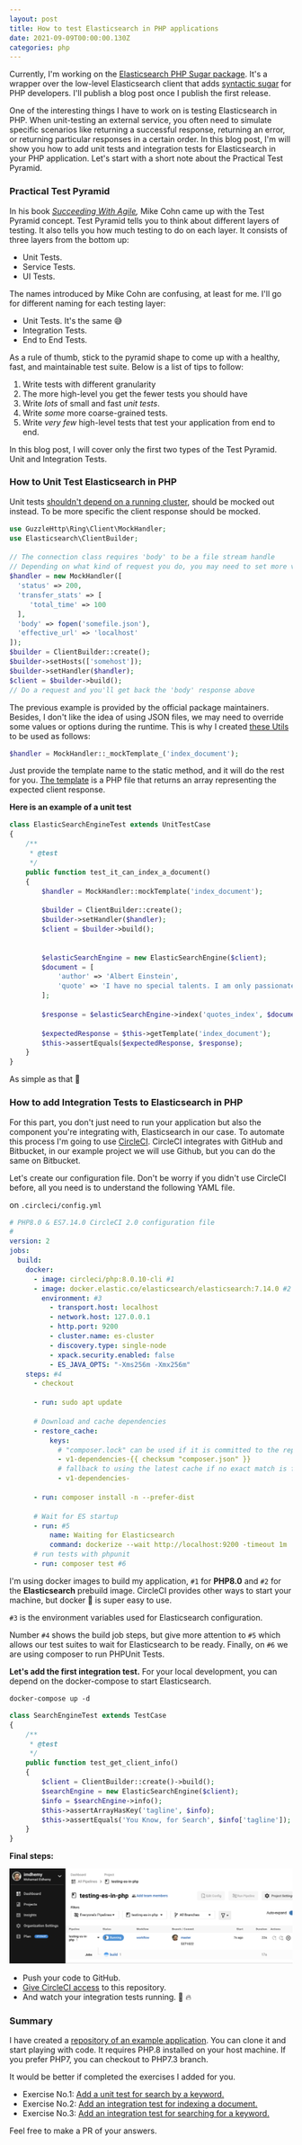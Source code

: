 ```yaml
---
layout: post
title: How to test Elasticsearch in PHP applications
date: 2021-09-09T00:00:00.130Z
categories: php
---
```

Currently, I'm working on the [Elasticsearch PHP Sugar package][1]. It's a wrapper over the low-level Elasticsearch client that adds [syntactic sugar][2] for PHP developers. I'll publish a blog post once I publish the first release.

One of the interesting things I have to work on is testing Elasticsearch in PHP. When unit-testing an external service, you often need to simulate specific scenarios like returning a successful response, returning an error, or returning particular responses in a certain order. In this blog post, I'm will show you how to add unit tests and integration tests for Elasticsearch in your PHP application. Let's start with a short note about the Practical Test Pyramid.

### Practical Test Pyramid

In his book [_Succeeding With Agile_][3]_,_ Mike Cohn came up with the Test Pyramid concept. Test Pyramid tells you to think about different layers of testing. It also tells you how much testing to do on each layer. It consists of three layers from the bottom up:

- Unit Tests.
- Service Tests.
- UI Tests.

The names introduced by Mike Cohn are confusing, at least for me. I'll go for different naming for each testing layer:

- Unit Tests. It's the same 😅
- Integration Tests.
- End to End Tests.

As a rule of thumb, stick to the pyramid shape to come up with a healthy, fast, and maintainable test suite. Below is a list of tips to follow:

1.  Write tests with different granularity
2.  The more high-level you get the fewer tests you should have
3.  Write _lots_ of small and fast _unit tests_.
4.  Write _some_ more coarse-grained tests.
5.  Write _very few_ high-level tests that test your application from end to end.

In this blog post, I will cover only the first two types of the Test Pyramid. Unit and Integration Tests.

### How to Unit Test Elasticsearch in PHP

Unit tests [shouldn't depend on a running cluster][4], should be mocked out instead. To be more specific the client response should be mocked.

```php
use GuzzleHttp\Ring\Client\MockHandler;
use Elasticsearch\ClientBuilder;

// The connection class requires 'body' to be a file stream handle
// Depending on what kind of request you do, you may need to set more values here
$handler = new MockHandler([
  'status' => 200,
  'transfer_stats' => [
     'total_time' => 100
  ],
  'body' => fopen('somefile.json'),
  'effective_url' => 'localhost'
]);
$builder = ClientBuilder::create();
$builder->setHosts(['somehost']);
$builder->setHandler($handler);
$client = $builder->build();
// Do a request and you'll get back the 'body' response above
```

The previous example is provided by the official package maintainers. Besides, I don't like the idea of using JSON files, we may need to override some values or options during the runtime. This is why I created [these Utils][5] to be used as follows:

```php
$handler = MockHandler::_mockTemplate_('index_document');
```

Just provide the template name to the static method, and it will do the rest for you. [The template][6] is a PHP file that returns an array representing the expected client response.

**Here is an example of a unit test**

```php
class ElasticSearchEngineTest extends UnitTestCase
{
    /**
     * @test
     */
    public function test_it_can_index_a_document()
    {
        $handler = MockHandler::mockTemplate('index_document');

        $builder = ClientBuilder::create();
        $builder->setHandler($handler);
        $client = $builder->build();


        $elasticSearchEngine = new ElasticSearchEngine($client);
        $document = [
            'author' => 'Albert Einstein',
            'quote' => 'I have no special talents. I am only passionately curious.',
        ];

        $response = $elasticSearchEngine->index('quotes_index', $document);

        $expectedResponse = $this->getTemplate('index_document');
        $this->assertEquals($expectedResponse, $response);
    }
}
```

As simple as that 🚀

### How to add Integration Tests to Elasticsearch in PHP

For this part, you don't just need to run your application but also the component you're integrating with, Elasticsearch in our case. To automate this process I'm going to use [CircleCI][7]. CircleCI integrates with GitHub and Bitbucket, in our example project we will use Github, but you can do the same on Bitbucket.

Let's create our configuration file. Don't be worry if you didn't use CircleCI before, all you need is to understand the following YAML file.

on `.circleci/config.yml`
```yaml
# PHP8.0 & ES7.14.0 CircleCI 2.0 configuration file
#
version: 2
jobs:
  build:
    docker:
      - image: circleci/php:8.0.10-cli #1
      - image: docker.elastic.co/elasticsearch/elasticsearch:7.14.0 #2
        environment: #3
          - transport.host: localhost
          - network.host: 127.0.0.1
          - http.port: 9200
          - cluster.name: es-cluster
          - discovery.type: single-node
          - xpack.security.enabled: false
          - ES_JAVA_OPTS: "-Xms256m -Xmx256m"
    steps: #4
      - checkout

      - run: sudo apt update

      # Download and cache dependencies
      - restore_cache:
          keys:
            # "composer.lock" can be used if it is committed to the repo
            - v1-dependencies-{{ checksum "composer.json" }}
            # fallback to using the latest cache if no exact match is found
            - v1-dependencies-

      - run: composer install -n --prefer-dist

      # Wait for ES startup
      - run: #5
          name: Waiting for Elasticsearch
          command: dockerize --wait http://localhost:9200 -timeout 1m
      # run tests with phpunit
      - run: composer test #6

```

I'm using docker images to build my application, `#1` for **PHP8.0** and `#2` for the **Elasticsearch** prebuild image. CircleCI provides other ways to start your machine, but docker 🐳 is super easy to use.

`#3` is the environment variables used for Elasticsearch configuration.

Number `#4` shows the build job steps, but give more attention to `#5` which allows our test suites to wait for Elasticsearch to be ready. Finally, on `#6` we are using composer to run PHPUnit Tests.

**Let's add the first integration test.** For your local development, you can depend on the docker-compose to start Elasticsearch.

```
docker-compose up -d
```

```php
class SearchEngineTest extends TestCase
{
    /**
     * @test
     */
    public function test_get_client_info()
    {
        $client = ClientBuilder::create()->build();
        $searchEngine = new ElasticSearchEngine($client);
        $info = $searchEngine->info();
        $this->assertArrayHasKey('tagline', $info);
        $this->assertEquals('You Know, for Search', $info['tagline']);
    }
}

```
**Final steps:**

![CircleCi Dashboard](/assets/img/circle-ci-es-php-app.png)

- Push your code to GitHub. 
- [Give CircleCI access][11] to this repository. 
- And watch your integration tests running. 🚀 🔥

### Summary

I have created a [repository of an example application][12]. You can clone it and start playing with code. It requires PHP.8 installed on your host machine. If you prefer PHP7, you can checkout to PHP7.3 branch.

It would be better if completed the exercises I added for you.

- Exercise No.1: [Add a unit test for search by a keyword.][8]
- Exercise No.2: [Add an integration test for indexing a document.][9]
- Exercise No.3: [Add an integration test for searching for a keyword.][10]

Feel free to make a PR of your answers.

[1]: https://github.com/imdhemy/elasticsearch-php-sugar
[2]: https://en.wikipedia.org/wiki/Syntactic_sugar
[3]: https://www.goodreads.com/book/show/6707987-succeeding-with-agile
[4]: https://github.com/elastic/elasticsearch-php/pull/618#issuecomment-323816444
[5]: https://github.com/imdhemy/testing-es-in-php/tree/master/tests/Utils
[6]: https://github.com/imdhemy/testing-es-in-php/blob/master/tests/fixtures/responses/index_document.php
[7]: https://circleci.com/
[8]: https://github.com/imdhemy/testing-es-in-php/blob/master/tests/Unit/ElasticSearchEngineTest.php#L39
[9]: https://github.com/imdhemy/testing-es-in-php/blob/master/tests/Integration/SearchEngineTest.php#L26
[10]: https://github.com/imdhemy/testing-es-in-php/blob/master/tests/Integration/SearchEngineTest.php#L35
[11]: https://app.circleci.com/
[12]: https://github.com/imdhemy/testing-es-in-php
